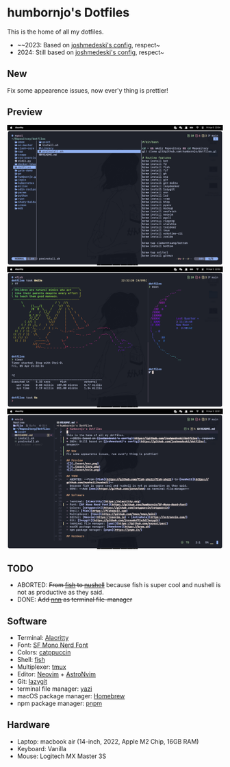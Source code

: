 # humbornjo's Dotfiles

This is the home of all my dotfiles. 
* ~~2023: Based on [joshmedeski's config](https://github.com/joshmedeski/dotfiles), respect~
* 2024: Still based on [joshmedeski's config](https://github.com/joshmedeski/dotfiles), respect~

## New
Fix some appearence issues, now ever'y thing is prettier!

## Preview
![](./asset/exa.png)
![](./asset/lore.png)
![](./asset/nvim.png)

## TODO
- ABORTED: ~~From [fish](https://github.com/fish-shell/fish-shell) to [nushell](https://github.com/nushell/nushell)~~
  because fish is super cool and nushell is not as productive as they said.
- DONE: ~~Add [nnn](https://github.com/jarun/nnn) as terminal file-manager~~

## Software

- Terminal: [Alacritty](https://alacritty.org)
- Font: [SF Mono Nerd Font](https://github.com/humbornjo/SF-Mono-Nerd-Font)
- Colors: [catppuccin](https://github.com/catppuccin/catppuccin)
- Shell: [fish](https://fishshell.com)
- Multiplexer: [tmux](https://github.com/tmux/tmux/wiki)
- Editor: [Neovim](https://neovim.io) + [AstroNvim](https://astronvim.com/)
- Git: [lazygit](https://github.com/jesseduffield/lazygit)
- terminal file manager: [yazi](https://github.com/sxyazi/yazi)
- macOS package manager: [Homebrew](https://brew.sh)
- npm package manager: [pnpm](https://pnpm.io/)

## Hardware

- Laptop: macbook air (14-inch, 2022, Apple M2 Chip, 16GB RAM)
- Keyboard: Vanilla
- Mouse: Logitech MX Master 3S
